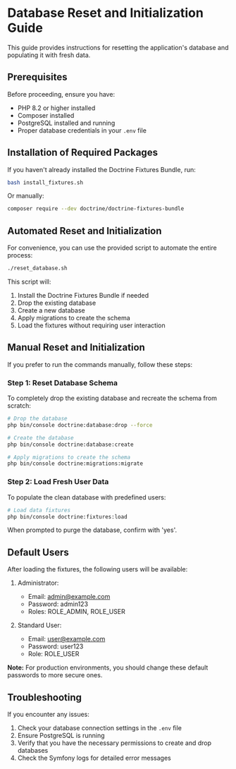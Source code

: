 # Database Reset and Initialization Guide

This guide provides instructions for resetting the application's database and populating it with fresh data.

## Prerequisites

Before proceeding, ensure you have:
- PHP 8.2 or higher installed
- Composer installed
- PostgreSQL installed and running
- Proper database credentials in your `.env` file

## Installation of Required Packages

If you haven't already installed the Doctrine Fixtures Bundle, run:

```bash
bash install_fixtures.sh
```

Or manually:

```bash
composer require --dev doctrine/doctrine-fixtures-bundle
```

## Automated Reset and Initialization

For convenience, you can use the provided script to automate the entire process:

```bash
./reset_database.sh
```

This script will:
1. Install the Doctrine Fixtures Bundle if needed
2. Drop the existing database
3. Create a new database
4. Apply migrations to create the schema
5. Load the fixtures without requiring user interaction

## Manual Reset and Initialization

If you prefer to run the commands manually, follow these steps:

### Step 1: Reset Database Schema

To completely drop the existing database and recreate the schema from scratch:

```bash
# Drop the database
php bin/console doctrine:database:drop --force

# Create the database
php bin/console doctrine:database:create

# Apply migrations to create the schema
php bin/console doctrine:migrations:migrate
```

### Step 2: Load Fresh User Data

To populate the clean database with predefined users:

```bash
# Load data fixtures
php bin/console doctrine:fixtures:load
```

When prompted to purge the database, confirm with 'yes'.

## Default Users

After loading the fixtures, the following users will be available:

1. Administrator:
   - Email: admin@example.com
   - Password: admin123
   - Roles: ROLE_ADMIN, ROLE_USER

2. Standard User:
   - Email: user@example.com
   - Password: user123
   - Role: ROLE_USER

**Note:** For production environments, you should change these default passwords to more secure ones.

## Troubleshooting

If you encounter any issues:

1. Check your database connection settings in the `.env` file
2. Ensure PostgreSQL is running
3. Verify that you have the necessary permissions to create and drop databases
4. Check the Symfony logs for detailed error messages
